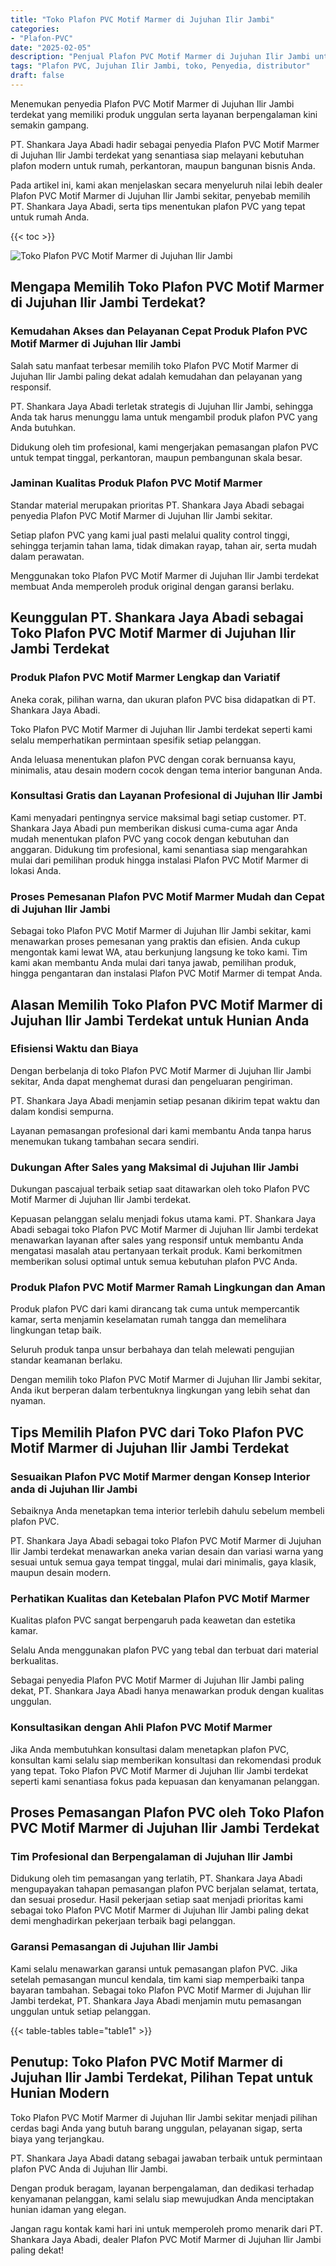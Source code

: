 ```yaml
---
title: "Toko Plafon PVC Motif Marmer di Jujuhan Ilir Jambi"
categories: 
- "Plafon-PVC"
date: "2025-02-05"
description: "Penjual Plafon PVC Motif Marmer di Jujuhan Ilir Jambi untuk tempat tinggal, office, dan gerai. Plafon terbaik, variasi motif, pilihan warna modern, dengan servis pemasangan ditangani oleh tenaga ahli profesional serta jaminan resmi!|Jasa penyediaan Plafon PVC Motif Marmer di Jujuhan Ilir Jambi bagi keperluan tempat tinggal, perkantoran, atau toko, beserta produk unggulan dan instalasi oleh tim ahli dan garansi resmi.|Pilihan Plafon PVC Motif Marmer di Jujuhan Ilir Jambi yang terbukti untuk tempat tinggal, office, serta toko, bersama plafon berkualitas dan pemasangan dikerjakan oleh teknisi profesional serta garansi resmi.|Distribusi Plafon PVC Motif Marmer di Jujuhan Ilir Jambi bagi rumah, kantor, serta toko, beserta produk berkualitas dan instalasi dikerjakan oleh tenaga ahli ahli, lengkap beserta garansi resmi.}"
tags: "Plafon PVC, Jujuhan Ilir Jambi, toko, Penyedia, distributor"
draft: false
---
```


Menemukan penyedia Plafon PVC Motif Marmer di Jujuhan Ilir Jambi terdekat yang memiliki produk unggulan serta layanan berpengalaman kini semakin gampang.

PT. Shankara Jaya Abadi hadir sebagai penyedia Plafon PVC Motif Marmer di Jujuhan Ilir Jambi terdekat yang senantiasa siap melayani kebutuhan plafon modern untuk rumah, perkantoran, maupun bangunan bisnis Anda.

Pada artikel ini, kami akan menjelaskan secara menyeluruh nilai lebih dealer Plafon PVC Motif Marmer di Jujuhan Ilir Jambi sekitar, penyebab memilih PT. Shankara Jaya Abadi, serta tips menentukan plafon PVC yang tepat untuk rumah Anda.

{{< toc >}}

![Toko Plafon PVC Motif Marmer di Jujuhan Ilir Jambi](/images/Plafon-PVC/Toko-Plafon-PVC-Motif-Marmer-di-Jujuhan-Ilir-Jambi.png)


## Mengapa Memilih Toko Plafon PVC Motif Marmer di Jujuhan Ilir Jambi Terdekat?

### Kemudahan Akses dan Pelayanan Cepat Produk Plafon PVC Motif Marmer di Jujuhan Ilir Jambi

Salah satu manfaat terbesar memilih toko Plafon PVC Motif Marmer di Jujuhan Ilir Jambi paling dekat adalah kemudahan dan pelayanan yang responsif.

PT. Shankara Jaya Abadi terletak strategis di Jujuhan Ilir Jambi, sehingga Anda tak harus menunggu lama untuk mengambil produk plafon PVC yang Anda butuhkan.

Didukung oleh tim profesional, kami mengerjakan pemasangan plafon PVC untuk tempat tinggal, perkantoran, maupun pembangunan skala besar.

### Jaminan Kualitas Produk Plafon PVC Motif Marmer

Standar material merupakan prioritas PT. Shankara Jaya Abadi sebagai penyedia Plafon PVC Motif Marmer di Jujuhan Ilir Jambi sekitar.

Setiap plafon PVC yang kami jual pasti melalui quality control tinggi, sehingga terjamin tahan lama, tidak dimakan rayap, tahan air, serta mudah dalam perawatan.

Menggunakan toko Plafon PVC Motif Marmer di Jujuhan Ilir Jambi terdekat membuat Anda memperoleh produk original dengan garansi berlaku.

## Keunggulan PT. Shankara Jaya Abadi sebagai Toko Plafon PVC Motif Marmer di Jujuhan Ilir Jambi Terdekat

### Produk Plafon PVC Motif Marmer Lengkap dan Variatif

Aneka corak, pilihan warna, dan ukuran plafon PVC bisa didapatkan di PT. Shankara Jaya Abadi.

Toko Plafon PVC Motif Marmer di Jujuhan Ilir Jambi terdekat seperti kami selalu memperhatikan permintaan spesifik setiap pelanggan.

Anda leluasa menentukan plafon PVC dengan corak bernuansa kayu, minimalis, atau desain modern cocok dengan tema interior bangunan Anda.

### Konsultasi Gratis dan Layanan Profesional di Jujuhan Ilir Jambi

Kami menyadari pentingnya service maksimal bagi setiap customer. PT. Shankara Jaya Abadi pun memberikan diskusi cuma-cuma agar Anda mudah menentukan plafon PVC yang cocok dengan kebutuhan dan anggaran. Didukung tim profesional, kami senantiasa siap mengarahkan mulai dari pemilihan produk hingga instalasi Plafon PVC Motif Marmer di lokasi Anda.

### Proses Pemesanan Plafon PVC Motif Marmer Mudah dan Cepat di Jujuhan Ilir Jambi

Sebagai toko Plafon PVC Motif Marmer di Jujuhan Ilir Jambi sekitar, kami menawarkan proses pemesanan yang praktis dan efisien. Anda cukup mengontak kami lewat WA, atau berkunjung langsung ke toko kami. Tim kami akan membantu Anda mulai dari tanya jawab, pemilihan produk, hingga pengantaran dan instalasi Plafon PVC Motif Marmer di tempat Anda.

## Alasan Memilih Toko Plafon PVC Motif Marmer di Jujuhan Ilir Jambi Terdekat untuk Hunian Anda

### Efisiensi Waktu dan Biaya

Dengan berbelanja di toko Plafon PVC Motif Marmer di Jujuhan Ilir Jambi sekitar, Anda dapat menghemat durasi dan pengeluaran pengiriman.

PT. Shankara Jaya Abadi menjamin setiap pesanan dikirim tepat waktu dan dalam kondisi sempurna.

Layanan pemasangan profesional dari kami membantu Anda tanpa harus menemukan tukang tambahan secara sendiri.

### Dukungan After Sales yang Maksimal di Jujuhan Ilir Jambi

Dukungan pascajual terbaik setiap saat ditawarkan oleh toko Plafon PVC Motif Marmer di Jujuhan Ilir Jambi terdekat.

Kepuasan pelanggan selalu menjadi fokus utama kami. PT. Shankara Jaya Abadi sebagai toko Plafon PVC Motif Marmer di Jujuhan Ilir Jambi terdekat menawarkan layanan after sales yang responsif untuk membantu Anda mengatasi masalah atau pertanyaan terkait produk. Kami berkomitmen memberikan solusi optimal untuk semua kebutuhan plafon PVC Anda.

### Produk Plafon PVC Motif Marmer Ramah Lingkungan dan Aman

Produk plafon PVC dari kami dirancang tak cuma untuk mempercantik kamar, serta menjamin keselamatan rumah tangga dan memelihara lingkungan tetap baik.

Seluruh produk tanpa unsur berbahaya dan telah melewati pengujian standar keamanan berlaku.

Dengan memilih toko Plafon PVC Motif Marmer di Jujuhan Ilir Jambi sekitar, Anda ikut berperan dalam terbentuknya lingkungan yang lebih sehat dan nyaman.

## Tips Memilih Plafon PVC dari Toko Plafon PVC Motif Marmer di Jujuhan Ilir Jambi Terdekat

### Sesuaikan Plafon PVC Motif Marmer dengan Konsep Interior anda di Jujuhan Ilir Jambi

Sebaiknya Anda menetapkan tema interior terlebih dahulu sebelum membeli plafon PVC.

PT. Shankara Jaya Abadi sebagai toko Plafon PVC Motif Marmer di Jujuhan Ilir Jambi terdekat menawarkan aneka varian desain dan variasi warna yang sesuai untuk semua gaya tempat tinggal, mulai dari minimalis, gaya klasik, maupun desain modern.

### Perhatikan Kualitas dan Ketebalan Plafon PVC Motif Marmer

Kualitas plafon PVC sangat berpengaruh pada keawetan dan estetika kamar.

Selalu Anda menggunakan plafon PVC yang tebal dan terbuat dari material berkualitas.

Sebagai penyedia Plafon PVC Motif Marmer di Jujuhan Ilir Jambi paling dekat, PT. Shankara Jaya Abadi hanya menawarkan produk dengan kualitas unggulan.

### Konsultasikan dengan Ahli Plafon PVC Motif Marmer

Jika Anda membutuhkan konsultasi dalam menetapkan plafon PVC, konsultan kami selalu siap memberikan konsultasi dan rekomendasi produk yang tepat. Toko Plafon PVC Motif Marmer di Jujuhan Ilir Jambi terdekat seperti kami senantiasa fokus pada kepuasan dan kenyamanan pelanggan.

## Proses Pemasangan Plafon PVC oleh Toko Plafon PVC Motif Marmer di Jujuhan Ilir Jambi Terdekat

### Tim Profesional dan Berpengalaman di Jujuhan Ilir Jambi

Didukung oleh tim pemasangan yang terlatih, PT. Shankara Jaya Abadi mengupayakan tahapan pemasangan plafon PVC berjalan selamat, tertata, dan sesuai prosedur. Hasil pekerjaan setiap saat menjadi prioritas kami sebagai toko Plafon PVC Motif Marmer di Jujuhan Ilir Jambi paling dekat demi menghadirkan pekerjaan terbaik bagi pelanggan.

### Garansi Pemasangan di Jujuhan Ilir Jambi

Kami selalu menawarkan garansi untuk pemasangan plafon PVC. Jika setelah pemasangan muncul kendala, tim kami siap memperbaiki tanpa bayaran tambahan. Sebagai toko Plafon PVC Motif Marmer di Jujuhan Ilir Jambi terdekat, PT. Shankara Jaya Abadi menjamin mutu pemasangan unggulan untuk setiap pelanggan.

{{< table-tables table="table1" >}}

## Penutup: Toko Plafon PVC Motif Marmer di Jujuhan Ilir Jambi Terdekat, Pilihan Tepat untuk Hunian Modern

Toko Plafon PVC Motif Marmer di Jujuhan Ilir Jambi sekitar menjadi pilihan cerdas bagi Anda yang butuh barang unggulan, pelayanan sigap, serta biaya yang terjangkau.

PT. Shankara Jaya Abadi datang sebagai jawaban terbaik untuk permintaan plafon PVC Anda di Jujuhan Ilir Jambi.

Dengan produk beragam, layanan berpengalaman, dan dedikasi terhadap kenyamanan pelanggan, kami selalu siap mewujudkan Anda menciptakan hunian idaman yang elegan.

Jangan ragu kontak kami hari ini untuk memperoleh promo menarik dari PT. Shankara Jaya Abadi, dealer Plafon PVC Motif Marmer di Jujuhan Ilir Jambi paling dekat!